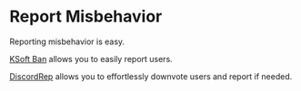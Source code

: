# Report Misbehavior
Reporting misbehavior is easy.

[KSoft Ban](https://bans.ksoft.si/user/754369476530667550/) allows you to easily report users.

[DiscordRep](https://discordrep.com/u/754369476530667550) allows you to effortlessly downvote users and report if needed.
